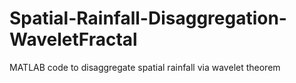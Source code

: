 # Spatial-Rainfall-Disaggregation-WaveletFractal
MATLAB code to disaggregate spatial rainfall via wavelet theorem

